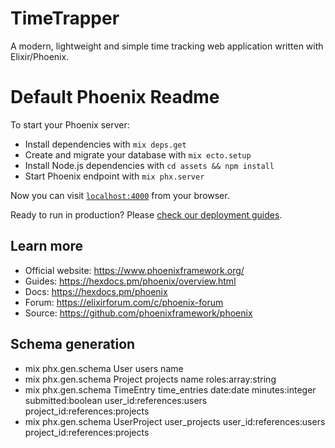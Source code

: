 # TimeTrapper
A modern, lightweight and simple time tracking web application written with Elixir/Phoenix.



# Default Phoenix Readme

To start your Phoenix server:

  * Install dependencies with `mix deps.get`
  * Create and migrate your database with `mix ecto.setup`
  * Install Node.js dependencies with `cd assets && npm install`
  * Start Phoenix endpoint with `mix phx.server`

Now you can visit [`localhost:4000`](http://localhost:4000) from your browser.

Ready to run in production? Please [check our deployment guides](https://hexdocs.pm/phoenix/deployment.html).

## Learn more

  * Official website: https://www.phoenixframework.org/
  * Guides: https://hexdocs.pm/phoenix/overview.html
  * Docs: https://hexdocs.pm/phoenix
  * Forum: https://elixirforum.com/c/phoenix-forum
  * Source: https://github.com/phoenixframework/phoenix


## Schema generation
* mix phx.gen.schema User users name 
* mix phx.gen.schema Project projects name roles:array:string
* mix phx.gen.schema TimeEntry time_entries date:date minutes:integer submitted:boolean user_id:references:users project_id:references:projects
* mix phx.gen.schema UserProject user_projects user_id:references:users project_id:references:projects


